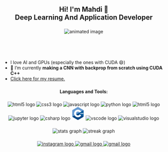

<!--
**MahdiTheProgrammer/MahdiTheProgrammer** is a ✨ _special_ ✨ repository because its `README.md` (this file) appears on your GitHub profile.

Here are some ideas to get you started:

- 🔭 I’m currently working on ...
- 🌱 I’m currently learning ...
- 👯 I’m looking to collaborate on ...
- 🤔 I’m looking for help with ...
- 💬 Ask me about ...
- 📫 How to reach me: ...
- 😄 Pronouns: ...
- ⚡ Fun fact: ...
-->
<h2 align="center">Hi! I'm Mahdi 👋<br> Deep Learning And Application Developer
</h2>


###
<div align="center">
<img src="https://camo.githubusercontent.com/40165a147c3dcea0fa1db780bb533fc5f98546ccfb9d5d05ddb2f429277f5348/68747470733a2f2f616e616c7974696373696e6469616d61672e636f6d2f77702d636f6e74656e742f75706c6f6164732f323031382f31322f646576656c6f7065722d6472696262626c652e676966" 
alt="animated image" height="350px"/>
</div> 

<br><br><br>
- I love AI and GPUs (especially the ones with CUDA 😄)
- 🌱 I’m currently  **making a CNN with backprop from scratch using CUDA C++**
- <a href="https://docs.google.com/document/d/1uoMz7S6fRGsYy2_L6Kd_pYD7JGX6Li3e/edit?usp=sharing&ouid=109998015315440659960&rtpof=true&sd=true"  target="_blank">Click here for my resume.</a>

###

<h4 align="center">Languages and Tools:</h4>

###

<div align="center">
  <img src="https://cdn.jsdelivr.net/gh/devicons/devicon/icons/html5/html5-original.svg" height="40" width="50" alt="html5 logo"  />
  <img src="https://cdn.jsdelivr.net/gh/devicons/devicon/icons/css3/css3-original.svg" height="40" width="50" alt="css3 logo"  />
  <img src="https://cdn.jsdelivr.net/gh/devicons/devicon/icons/javascript/javascript-original.svg" height="40" width="50" alt="javascript logo"/>
  <img src="https://cdn.jsdelivr.net/gh/devicons/devicon/icons/python/python-original.svg" height="40" width="50" alt="python logo"  />
    <img src="https://upload.wikimedia.org/wikipedia/commons/thumb/c/c6/PyTorch_logo_black.svg/1280px-PyTorch_logo_black.svg.png" height="40" width="auto" alt="html5 logo"  />
  <img src="https://cdn.jsdelivr.net/gh/devicons/devicon/icons/jupyter/jupyter-original.svg" height="40" width="50" alt="jupyter logo"  />
  <img src="https://cdn.jsdelivr.net/gh/devicons/devicon/icons/csharp/csharp-original.svg" height="40" width="50" alt="csharp logo"  />
  <img src="https://raw.githubusercontent.com/devicons/devicon/master/icons/cplusplus/cplusplus-original.svg" alt="cplusplus" width="40" height="40"/>
  <img src="https://cdn.jsdelivr.net/gh/devicons/devicon/icons/vscode/vscode-original.svg" height="40" width="50" alt="vscode logo"  />
  <img src="https://cdn.jsdelivr.net/gh/devicons/devicon/icons/visualstudio/visualstudio-plain.svg" height="40" width="50" alt="visualstudio logo"  />
</div>

###

<p align="left"></p>



###

<p align="left"></p>

###


<div align="center">
  <img src="https://github-readme-stats.vercel.app/api?username=MahdiTheProgrammer&hide_title=false&hide_rank=false&show_icons=true&include_all_commits=true&count_private=true&disable_animations=false&theme=github_dark&locale=en&hide_border=true&order=1" height="150" alt="stats graph"  />

<img src="https://streak-stats.demolab.com?user=MahdiTheProgrammer&locale=en&mode=weekly&theme=github_dark&hide_border=true&border_radius=5&order=3" height="150" alt="streak graph"  />
<!--   <img src="https://github-readme-stats.vercel.app/api/top-langs?username=MahdiTheProgrammer&locale=en&hide_title=false&layout=compact&card_width=320&langs_count=50&theme=github_dark&hide_border=true&order=2" height="300" alt="languages graph"  /><br> -->

</div>

###

<div align="center">
  <a href="https://www.instagram.com/mahdi.panahpour/" target="_blank">
    <img src="https://raw.githubusercontent.com/maurodesouza/profile-readme-generator/master/src/assets/icons/social/instagram/default.svg" width="52" height="40" alt="instagram logo"  />
  </a>
  <a href="mailto:panahpourmohamadmahdi62@gmail.com" target="_blank">
    <img src="https://raw.githubusercontent.com/maurodesouza/profile-readme-generator/master/src/assets/icons/social/gmail/default.svg" width="52" height="40" alt="gmail logo"  />
  </a>
    <a href="https://join.skype.com/invite/gd7ZI66HdBCm" target="_blank">
    <img src="https://icons-for-free.com/download-icon-skype+icon-1320192366103438270_512.png" width="40" height="40" alt="gmail logo"  />
  </a>

###




###
